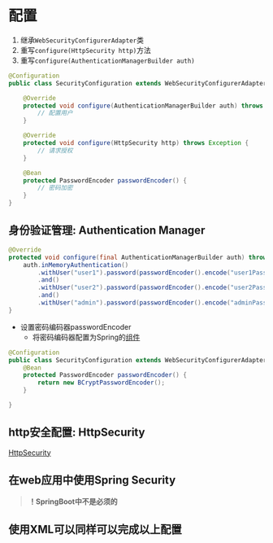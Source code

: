 # 配置

1. 继承`WebSecurityConfigurerAdapter`类
2. 重写`configure(HttpSecurity http)`方法
3. 重写`configure(AuthenticationManagerBuilder auth)`

```java
@Configuration
public class SecurityConfiguration extends WebSecurityConfigurerAdapter {

    @Override
    protected void configure(AuthenticationManagerBuilder auth) throws Exception {
        // 配置用户
    }

    @Override
    protected void configure(HttpSecurity http) throws Exception {
        // 请求授权
    }

    @Bean
    protected PasswordEncoder passwordEncoder() {
        // 密码加密
    }
}
```

## 身份验证管理: Authentication Manager

```java
@Override
protected void configure(final AuthenticationManagerBuilder auth) throws Exception {
    auth.inMemoryAuthentication()
        .withUser("user1").password(passwordEncoder().encode("user1Pass")).roles("USER")
        .and()
        .withUser("user2").password(passwordEncoder().encode("user2Pass")).roles("USER")
        .and()
        .withUser("admin").password(passwordEncoder().encode("adminPass")).roles("ADMIN");
}
```

- 设置密码编码器passwordEncoder 
  - 将密码编码器配置为Spring的[组件](Spring_Component.md)  

```java
@Configuration
public class SecurityConfiguration extends WebSecurityConfigurerAdapter {
    @Bean
    protected PasswordEncoder passwordEncoder() {
        return new BCryptPasswordEncoder();
    }

}
```

## http安全配置: HttpSecurity 

[HttpSecurity](SpringBoot_SpringSecurity_Configuration_HttpSecurity.md)


## 在web应用中使用Spring Security

> **！SpringBoot中不是必须的**

## 使用XML可以同样可以完成以上配置

